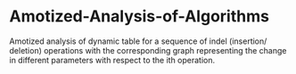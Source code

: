 # Amotized-Analysis-of-Algorithms
Amotized analysis of dynamic table for a sequence of indel (insertion/ deletion) operations with the corresponding graph representing the change in different parameters with respect to the ith operation. 
